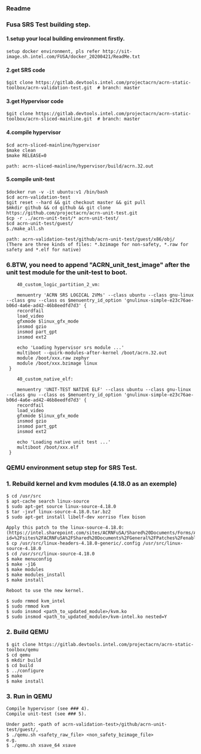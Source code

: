 ### Readme

### Fusa SRS Test building step.

#### 1.setup your local building environment firstly. 

    setup docker environment, pls refer http://sit-image.sh.intel.com/FUSA/docker_20200421/ReadMe.txt

#### 2.get SRS code 

    $git clone https://gitlab.devtools.intel.com/projectacrn/acrn-static-toolbox/acrn-validation-test.git  # branch: master

#### 3.get Hypervisor code

    $git clone https://gitlab.devtools.intel.com/projectacrn/acrn-static-toolbox/acrn-sliced-mainline.git  # branch: master

#### 4.compile hypervisor

    $cd acrn-sliced-mainline/hypervisor
    $make clean
    $make RELEASE=0

    path: acrn-sliced-mainline/hypervisor/build/acrn.32.out

#### 5.compile unit-test

    $docker run -v -it ubuntu:v1 /bin/bash
    $cd acrn-validation-test
    $git reset --hard && git checkout master && git pull
    $mkdir github && cd github && git clone https://github.com/projectacrn/acrn-unit-test.git
    $cp -r ../acrn-unit-test/* acrn-unit-test/
    $cd acrn-unit-test/guest/
    $./make_all.sh

    path: acrn-validation-test/github/acrn-unit-test/guest/x86/obj/
    (There are three kinds of files: *.bzimage for non-safety, *.raw for safety and *.elf for native)

### 6.BTW, you need to append "ACRN_unit_test_image" after the unit test module for the unit-test to boot.
```
    40_custom_logic_partition_2_vm:

    menuentry 'ACRN SRS LOGICAL 2VMs' --class ubuntu --class gnu-linux --class gnu --class os $menuentry_id_option 'gnulinux-simple-e23c76ae-b06d-4a6e-ad42-46b8eedfd7d3' {
    recordfail
    load_video
    gfxmode $linux_gfx_mode
    insmod gzio
    insmod part_gpt
    insmod ext2

    echo 'Loading hypervisor srs module ...'
    multiboot --quirk-modules-after-kernel /boot/acrn.32.out
    module /boot/xxx.raw zephyr
    module /boot/xxx.bzimage linux
 }

    40_custom_native_elf:

    menuentry 'UNIT-TEST NATIVE ELF' --class ubuntu --class gnu-linux --class gnu --class os $menuentry_id_option 'gnulinux-simple-e23c76ae-b06d-4a6e-ad42-46b8eedfd7d3' {
    recordfail
    load_video
    gfxmode $linux_gfx_mode
    insmod gzio
    insmod part_gpt
    insmod ext2

    echo 'Loading native unit test ...'
    multiboot /boot/xxx.elf
 }
 ```

### QEMU environment setup step for SRS Test.

### 1. Rebuild kernel and kvm modules (4.18.0 as an exemple)

    $ cd /usr/src
    $ apt-cache search linux-source
    $ sudo apt-get source linux-source-4.18.0
    $ tar -jxvf linux-source-4.18.0.tar.bz2
    $ sudo apt-get install libelf-dev xorriso flex bison

    Apply this patch to the linux-source-4.18.0: 
    (https://intel.sharepoint.com/sites/ACRNFuSA/Shared%20Documents/Forms/AllItems.aspx?id=%2Fsites%2FACRNFuSA%2FShared%20Documents%2FGeneral%2FPatches%2Fenable%5Finit%2Epatch&parent=%2Fsites%2FACRNFuSA%2FShared%20Documents%2FGeneral%2FPatches&p=true&originalPath=aHR0cHM6Ly9pbnRlbC5zaGFyZXBvaW50LmNvbS86dTovcy9BQ1JORnVTQS9FVkpHVVlEVnM1Rk9yTWtWSEEzUVVDa0JMVWRhT1hNTG5BUEJwT0tpbFo3alp3P3J0aW1lPVR4THZublg0MTBn)
    $ cp /usr/src/linux-headers-4.18.0-generic/.config /usr/src/linux-source-4.18.0
    $ cd /usr/src/linux-source-4.18.0
    $ make menuconfig
    $ make -j16
    $ make modules
    $ make modules_install
    $ make install

    Reboot to use the new kernel.

    $ sudo rmmod kvm_intel
    $ sudo rmmod kvm
    $ sudo insmod <path_to_updated_module>/kvm.ko
    $ sudo insmod <path_to_updated_module>/kvm-intel.ko nested=Y

### 2. Build QEMU
    $ git clone https://gitlab.devtools.intel.com/projectacrn/acrn-static-toolbox/qemu
    $ cd qemu
    $ mkdir build
    $ cd build
    $ ../configure
    $ make
    $ make install

### 3. Run in QEMU
    
    Compile hypervisor (see ### 4).
    Compile unit-test (see ### 5).

    Under path: <path of acrn-validation-test>/github/acrn-unit-test/guest/, 
    $ ./qemu.sh <safety_raw_file> <non_safety_bzimage_file>
    e.g.
    $ ./qemu.sh xsave_64 xsave

